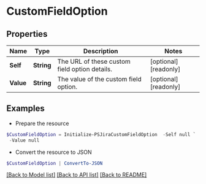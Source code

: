 # CustomFieldOption
## Properties

Name | Type | Description | Notes
------------ | ------------- | ------------- | -------------
**Self** | **String** | The URL of these custom field option details. | [optional] [readonly] 
**Value** | **String** | The value of the custom field option. | [optional] [readonly] 

## Examples

- Prepare the resource
```powershell
$CustomFieldOption = Initialize-PSJiraCustomFieldOption  -Self null `
 -Value null
```

- Convert the resource to JSON
```powershell
$CustomFieldOption | ConvertTo-JSON
```

[[Back to Model list]](../README.md#documentation-for-models) [[Back to API list]](../README.md#documentation-for-api-endpoints) [[Back to README]](../README.md)

